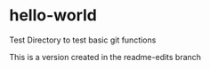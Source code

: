 # hello-world
Test Directory to test basic git functions

This is a version created in the readme-edits branch
